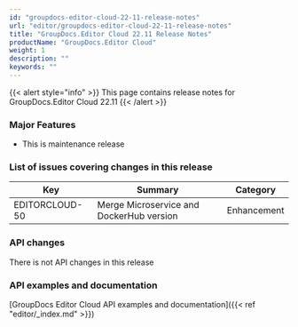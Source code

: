```yaml
---
id: "groupdocs-editor-cloud-22-11-release-notes"
url: "editor/groupdocs-editor-cloud-22-11-release-notes"
title: "GroupDocs.Editor Cloud 22.11 Release Notes"
productName: "GroupDocs.Editor Cloud"
weight: 1
description: ""
keywords: ""
---
```


{{< alert style="info" >}}
This page contains release notes for GroupDocs.Editor Cloud 22.11
{{< /alert >}}

### Major Features ###

* This is maintenance release

### List of issues covering changes in this release ###

|Key|Summary|Category
|---|---|---
|EDITORCLOUD-50|Merge Microservice and DockerHub version|Enhancement

### API changes ###

There is not API changes in this release

### API examples and documentation ###

[GroupDocs Editor Cloud API examples and documentation]({{< ref "editor/_index.md" >}})
